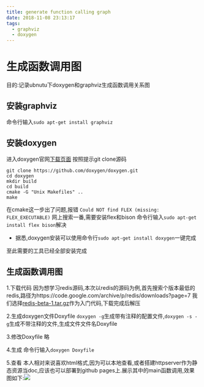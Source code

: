 ```yaml
---
title: generate function calling graph
date: 2018-11-08 23:13:17
tags: 
  - graphviz
  - doxygen
---
```


# 生成函数调用图

目的:记录ubnutu下doxygen和graphviz生成函数调用关系图

## 安装graphviz
命令行输入`sudo apt-get install graphviz`

## 安装doxygen
进入doxygen官网[下载页面](http://www.stack.nl/~dimitri/doxygen/download.html)
按照提示git clone源码
```shell
git clone https://github.com/doxygen/doxygen.git
cd doxygen
mkdir build
cd build
cmake -G "Unix Makefiles" ..
make
```
在cmake这一步出了问题,报错 `Could NOT find FLEX (missing: FLEX_EXECUTABLE)`
网上搜索一番,需要安装flex和bison
命令行输入`sudo apt-get install flex bison`解决

- 据悉,doxygen安装可以使用命令行`sudo apt-get install doxygen`一键完成

至此需要的工具已经全部安装完成

## 生成函数调用图
1.下载代码
因为想学习redis源码,本次以redis的源码为例,首先搜索个版本最低的redis,路径为https://code.google.com/archive/p/redis/downloads?page=7 我们选择[redis-beta-1.tar.gz](https://storage.googleapis.com/google-code-archive-downloads/v2/code.google.com/redis/redis-beta-1.tar.gz)作为入门代码,下载完成后解压

2.生成doxygen文件Doxyfile
`doxygen -g`生成带有注释的配置文件,`doxygen -s -g`生成不带注释的文件,生成文件文件名Doxyfile

3.修改Doxyfile
略

4.生成
命令行输入`doxygen Doxyfile`

5.查看
本人相对来说喜欢html格式,因为可以本地查看,或者搭建httpserver作为静态资源当doc,应该也可以部署到github pages上.展示其中的main函数调用,效果图如下:![](https://s1.ax1x.com/2018/11/09/iH5yWj.png)
